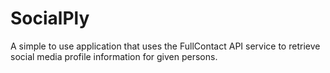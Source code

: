 # SocialPly
A simple to use application that uses the FullContact API service to retrieve social media profile information for given persons.
